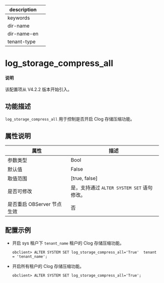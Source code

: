 |description||
|---|---|
|keywords||
|dir-name||
|dir-name-en||
|tenant-type||

# log_storage_compress_all

<main id="notice" type='explain'>
  <h4>说明</h4>
  <p>该配置项从 V4.2.2 版本开始引入。</p>
</main>

## 功能描述

`log_storage_compress_all` 用于控制是否开启 Clog 存储压缩功能。

## 属性说明

| **属性** | **描述** |
| --- | --- |
| 参数类型 | Bool |
| 默认值 | False |
| 取值范围 |[true, false]|
| 是否可修改          | 是，支持通过 `ALTER SYSTEM SET` 语句修改。|
| 是否重启 OBServer 节点生效 | 否 |

## 配置示例

* 开启 sys 租户下 `tenant_name` 租户的 Clog 存储压缩功能。

    ```shell
    obclient> ALTER SYSTEM SET log_storage_compress_all='True'  tenant = 'tenant_name';
    ```

* 开启所有租户的 Clog 存储压缩功能。

    ```shell
    obclient> ALTER SYSTEM SET log_storage_compress_all='True';
    ```
